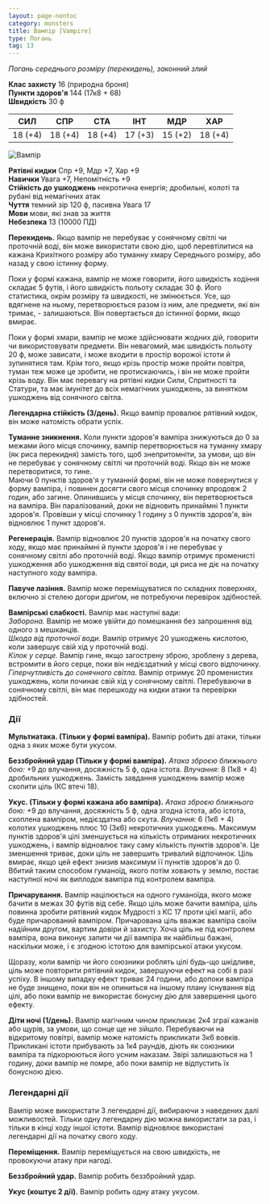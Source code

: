 ```yaml
---
layout: page-nontoc
category: monsters
title: Вампір [Vampire]
type: Погань
tag: 13
---
```


_Погань середнього розміру (перекидень), законний злий_

**Клас захисту** 16 (природна броня)    
**Пункти здоров'я** 144 (17к8 + 68)    
**Швидкість** 30 ф

| СИЛ     | СПР     | СТА     | ІНТ     | МДР     | ХАР     |
| ------- | ------- | ------- | ------- | ------- | ------- |
| 18 (+4) | 18 (+4) | 18 (+4) | 17 (+3) | 15 (+2) | 18 (+4) |

![Вампір](https://www.dndbeyond.com/avatars/thumbnails/30836/365/1000/1000/638063935245277290.png)

**Рятівні кидки** Спр +9, Мдр +7, Хар +9    
**Навички** Увага +7, Непомітність +9    
**Стійкість до ушкоджень** некротична енергія; дробильні, колоті та рубані від немагічних атак    
**Чуття** темний зір 120 ф, пасивна Увага 17    
**Мови** мови, які знав за життя    
**Небезпека** 13 (10000 ПД)

**Перекидень.** Якщо вампір не перебуває у сонячному світлі чи проточній воді, він може використати свою дію, щоб перевтілитися на кажана Крихітного розміру або туманну хмару Середнього розміру, або назад у свою істинну форму.   

Поки у формі кажана, вампір не може говорити, його швидкість ходіння складає 5 футів, і його швидкість польоту складає 30 ф. Його статистика, окрім розміру та швидкості, не змінюється. Усе, що вдягнене на ньому, перетворюється разом із ним, але предмети, які він тримає, - залишаються. Він повертається до істинної форми, якщо вмирає.   

Поки у формі хмари, вампір не може здійснювати жодних дій, говорити чи використовувати предмети. Він невагомий, має швидкість польоту 20 ф, може зависати, і може входити в простір ворожої істоти й зупинятися там. Крім того, якщо крізь простір може пройти повітря, туман теж може це зробити, не протискаючись, і він не може пройти крізь воду. Він має перевагу на рятівні кидки Сили, Спритності та Статури, та має імунітет до всіх немагічних ушкоджень, за винятком ушкоджень від сонячного світла.   

**Легендарна стійкість (3/день).** Якщо вампір провалює рятівний кидок, він може натомість обрати успіх.    

**Туманне зникнення.** Коли пункти здоров'я вампіра знижуються до 0 за межами його місця спочинку, вампір перетворюється на туманну хмару (як риса перекидня) замість того, щоб знепритомніти, за умови, що він не перебуває у сонячному світлі чи проточній воді. Якщо він не може перетворитися, то гине.    
Маючи 0 пунктів здоров'я у туманній формі, він не може повернутися у форму вампіра, і повинен досягти свого місця спочинку впродовж 2 годин, або загине. Опинившись у місця спочинку, він перетворюється на вампіра. Він паралізований, доки не відновить принаймні 1 пункти здоров'я. Провівши у місці спочинку 1 годину з 0 пунктів здоров'я, він відновлює 1 пункт здоров'я.   

**Регенерація.** Вампір відновлює 20 пунктів здоров'я на початку свого ходу, якщо має принаймні й пункти здоров'я і не перебуває у сонячному світлі або проточній воді. Якщо вампір отримує променисті ушкодження або ушкодження від святої води, ця риса не діє на початку наступного ходу вампіра.   

**Павуче лазіння.** Вампір може переміщуватися по складних поверхнях, включно зі стелею догори дриґом, не потребуючи перевірок здібностей.   

**Вампірські слабкості.** Вампір має наступні вади:   
_Заборона._ Вампір не може увійти до помешкання без запрошення від одного з мешканців.    
_Шкода від проточної води._ Вампір отримує 20 ушкоджень кислотою, коли завершує свій хід у проточній воді.    
_Кілок у серце._ Вампір гине, якщо загострену зброю, зроблену з дерева, встромити в його серце, поки він недієздатний у місці свого відпочинку.    
_Гіперчутливість до сонячного світла._ Вампір отримує 20 променистих ушкоджень, коли починає свій хід у сонячному світлі. Перебуваючи в сонячному світлі, він має перешкоду на кидки атаки та перевірки здібностей.

### Дії
**Мультиатака. (Тільки у формі вампіра).** Вампір робить дві атаки, тільки одна з яких може бути укусом.    

**Беззбройний удар (Тільки у формі вампіра).** _Атака зброєю ближнього бою:_ +9 до влучання, досяжність 5 ф, одна істота. _Влучання:_ 8 (1к8 + 4) дробильних ушкоджень. Замість завдання ушкоджень вампір може схопити ціль (КС втечі 18).   

**Укус. (Тільки у формі кажана або вампіра).** _Атака зброєю ближнього бою:_ +9 до влучання, досяжність 5 ф, одна згодна істота, або істота, схоплена вампіром, недієздатна або скута. _Влучання:_ 6 (1к6 + 4) колотих ушкоджень плюс 10 (3к6) некротичних ушкоджень. Максимум пунктів здоров'я цілі зменшується на кількість отриманих некротичних ушкоджень, і вампір відновлює таку саму кількість пунктів здоров'я. Це зменшення триває, доки ціль не завершить тривалий відпочинок. Ціль вмирає, якщо цей ефект знизив максимум її пунктів здоров'я до 0. Вбитий таким способом гуманоїд, якого потім ховають у землю, постає наступної ночі як виплодок вампіра під контролем вампіра.   

**Причарування.** Вампір націлюється на одного гуманоїда, якого може бачити в межах 30 футів від себе. Якщо ціль може бачити вампіра, ціль повинна зробити рятівний кидок Мудрості з КС 17 проти цієї магії, або буде причарований вампіром. Причарована ціль вважає вампіра своїм надійним другом, вартим довіри й захисту. Хоча ціль не під контролем вампіра, вона виконує запити чи дії вампіра як найбільш бажані, наскільки може, і є згодною істотою для вампірської атаки укусом.   

Щоразу, коли вампір чи його союзники роблять цілі будь-що шкідливе, ціль може повторити рятівний кидок, завершуючи ефект на собі в разі успіху. В іншому випадку ефект триває 24 години, або допоки вампіра не буде знищено, поки він не опиниться на іншому плану існування від цілі, або поки вампір не використає бонусну дію для завершення цього ефекту.   

**Діти ночі (1/день).** Вампір магічним чином прикликає 2к4 зграї кажанів або щурів, за умови, що сонце ще не зійшло. Перебуваючи на відкритому повітрі, вампір може натомість прикликати 3к6 вовків. Прикликані істоти прибувають за 1к4 раундів, діють як союзники вампіра та підкорюються його усним наказам. Звірі залишаються на 1 годину, доки вампір не помре, або поки вампір не відпустить їх бонусною дією.

### Легендарні дії
Вампір може використати 3 легендарні дії, вибираючи з наведених далі можливостей. Тільки одну легендарну дію можна використати за раз, і тільки в кінці ходу іншої істоти. Вампір відновлює використані легендарні дії на початку свого ходу.   

**Переміщення.** Вампір переміщується на свою швидкість, не провокуючи атаку при нагоді.    

**Беззбройний удар.** Вампір робить беззбройний удар.   

**Укус (коштує 2 дії).** Вампір робить одну атаку укусом.

